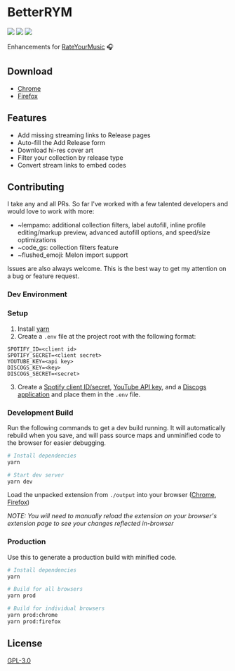 # BetterRYM

<a href="LICENSE"><img src="https://badgen.net/github/license/jgchk/better-rym" /></a>
<a href="https://addons.mozilla.org/en-US/firefox/addon/better-rym/"><img src="https://badgen.net/amo/v/better-rym?color=orange" /></a>
<a href="https://chrome.google.com/webstore/detail/betterrym/pdbgknkejapoehgogijhmahhpiimlhjg"><img src="https://badgen.net/chrome-web-store/v/pdbgknkejapoehgogijhmahhpiimlhjg?color=green" /></a>

Enhancements for [RateYourMusic](https://rateyourmusic.com/) 🎧

## Download

- [Chrome](https://chrome.google.com/webstore/detail/betterrym/pdbgknkejapoehgogijhmahhpiimlhjg)
- [Firefox](https://addons.mozilla.org/en-US/firefox/addon/better-rym/)

## Features

- Add missing streaming links to Release pages
- Auto-fill the Add Release form
- Download hi-res cover art
- Filter your collection by release type
- Convert stream links to embed codes

## Contributing

I take any and all PRs. So far I've worked with a few talented developers and would love to work with more:

- ~lempamo: additional collection filters, label autofill, inline profile editing/markup preview, advanced autofill options, and speed/size optimizations
- ~code_gs: collection filters feature
- ~flushed_emoji: Melon import support

Issues are also always welcome. This is the best way to get my attention on a bug or feature request.

### Dev Environment

### Setup

1. Install [yarn](https://classic.yarnpkg.com)
2. Create a `.env` file at the project root with the following format:

```
SPOTIFY_ID=<client id>
SPOTIFY_SECRET=<client secret>
YOUTUBE_KEY=<api key>
DISCOGS_KEY=<key>
DISCOGS_SECRET=<secret>
```

3. Create a [Spotify client ID/secret](https://developer.spotify.com/documentation/web-api/quick-start/), [YouTube API key](https://developers.google.com/youtube/v3/getting-started#before-you-start), and a [Discogs application](https://www.discogs.com/settings/developers) and place them in the `.env` file.

### Development Build

Run the following commands to get a dev build running. It will automatically rebuild when you save, and will pass source maps and unminified code to the browser for easier debugging.

```sh
# Install dependencies
yarn

# Start dev server
yarn dev
```

Load the unpacked extension from `./output` into your browser ([Chrome](https://developer.chrome.com/docs/extensions/mv3/getstarted/#manifest), [Firefox](https://extensionworkshop.com/documentation/develop/temporary-installation-in-firefox/))

_NOTE: You will need to manually reload the extension on your browser's extension page to see your changes reflected in-browser_

### Production

Use this to generate a production build with minified code.

```sh
# Install dependencies
yarn

# Build for all browsers
yarn prod

# Build for individual browsers
yarn prod:chrome
yarn prod:firefox
```

## License

[GPL-3.0](https://github.com/jgchk/betterRYM/blob/main/LICENSE)
